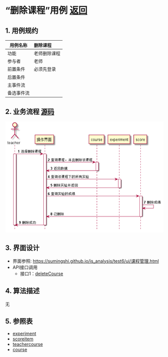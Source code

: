 ﻿﻿<!-- markdownlint-disable MD033-->
<!-- 禁止MD033类型的警告 https://www.npmjs.com/package/markdownlint -->

# “删除课程”用例 [返回](../README.md)
## 1. 用例规约

|用例名称|删除课程|
|-------|:-------------|
|功能|老师删除课程|
|参与者|老师|
|前置条件|必须先登录|
|后置条件| |
|主事件流| |
|备选事件流| |

## 2. 业务流程 [源码](../src/删除课程.puml)
![删除课程](../picture/删除课程.png)

## 3. 界面设计
- 界面参照: https://sumingshi.github.io/is_analysis/test6/ui/课程管理.html
- API接口调用
    - 接口1：[deleteCourse](../接口/deleteCourse.md)

## 4. 算法描述
无

## 5. 参照表
- [experiment](../数据库设计.md/#experiment)
- [scoreitem](../数据库设计.md/#scoreitem)
- [teachercourse](../数据库设计.md/#teachercourse)
- [course](../数据库设计.md/#course)